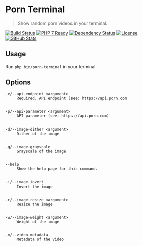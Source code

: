 Porn Terminal
=============

> Show random porn videos in your terminal.

[![Build Status](https://img.shields.io/travis/redaxmedia/porn-terminal.svg)](https://travis-ci.org/redaxmedia/porn-terminal)
[![PHP 7 Ready](https://php7ready.timesplinter.ch/redaxmedia/porn-terminal/badge.svg)](https://travis-ci.org/redaxmedia/porn-terminal)
[![Dependency Status](https://gemnasium.com/badges/github.com/redaxmedia/porn-terminal.svg)](https://gemnasium.com/github.com/redaxmedia/porn-terminal)
[![License](https://img.shields.io/packagist/l/redaxmedia/porn-terminal.svg)](https://packagist.org/packages/redaxmedia/porn-terminal)
[![GitHub Stats](https://img.shields.io/badge/github-stats-ff5500.svg)](http://githubstats.com/redaxmedia/porn-terminal)


Usage
-----

Run `php bin/porn-terminal` in your terminal.


Options
-------

```
-e/--api-endpoint <argument>
     Required. API endpoint (see: https://api.porn.com


-p/--api-parameter <argument>
     API parameter (see: https://api.porn.com)


-d/--image-dither <argument>
     Dither of the image


-g/--image-grayscale
     Grayscale of the image


--help
     Show the help page for this command.


-i/--image-invert
     Invert the image


-r/--image-resize <argument>
     Resize the image


-w/--image-weight <argument>
     Weight of the image


-m/--video-metadata
     Metadata of the video
```
